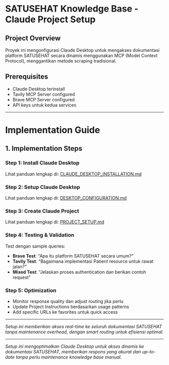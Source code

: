 # SATUSEHAT Knowledge Base - Claude Project Setup

## Project Overview
Proyek ini mengonfigurasi Claude Desktop untuk mengakses dokumentasi platform SATUSEHAT secara dinamis menggunakan MCP (Model Context Protocol), menggantikan metode scraping tradisional.

## Prerequisites
- Claude Desktop terinstall
- Tavily MCP Server configured
- Brave MCP Server configured
- API keys untuk kedua services

---

# Implementation Guide

## 1. Implementation Steps

### Step 1: Install Claude Desktop
Lihat panduan lengkap di: [CLAUDE_DESKTOP_INSTALLATION.md](https://github.com/ahidayatxx/SATUSEHAT-knowledge-base-claude-project/blob/master/CLAUDE_DESKTOP_INSTALLATION.md)

### Step 2: Setup Claude Desktop
Lihat panduan lengkap di: [DESKTOP_CONFIGURATION.md](https://github.com/ahidayatxx/SATUSEHAT-knowledge-base-claude-project/blob/master/DESKTOP_CONFIGURATION.md)

### Step 3: Create Claude Project
Lihat panduan lengkap di: [PROJECT_SETUP.md](https://github.com/ahidayatxx/SATUSEHAT-knowledge-base-claude-project/blob/master/PROJECT_SETUP.md)

### Step 4: Testing & Validation
Test dengan sample queries:
- **Brave Test**: "Apa itu platform SATUSEHAT secara umum?"
- **Tavily Test**: "Bagaimana implementasi Patient resource untuk rawat jalan?"
- **Mixed Test**: "Jelaskan proses authentication dan berikan contoh request"

### Step 5: Optimization
- Monitor response quality dan adjust routing jika perlu
- Update Project Instructions berdasarkan usage patterns
- Add specific URLs ke favorites untuk quick access

---

*Setup ini memberikan akses real-time ke seluruh dokumentasi SATUSEHAT tanpa maintenance overhead, dengan smart routing untuk efisiensi optimal.*

---

*Setup ini mengoptimalkan Claude Desktop untuk akses dinamis ke dokumentasi SATUSEHAT, memberikan respons yang akurat dan up-to-date tanpa perlu maintenance knowledge base manual.*